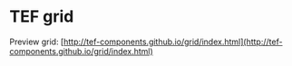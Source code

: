 # TEF grid

Preview grid: [http://tef-components.github.io/grid/index.html](http://tef-components.github.io/grid/index.html)